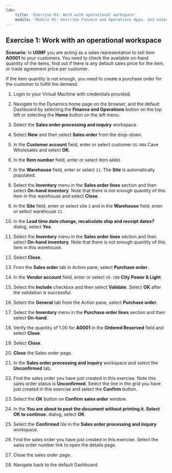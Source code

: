 ```yaml
---
lab:
    title: 'Exercise 01: Work with operational workspace'
    module: 'Module 01: Describe Finance and Operations Apps, and extend apps by using Microsoft Power Platform technologies'
---
```

## Exercise 1: Work with an operational workspace

**Scenario**: In **USMF** you are acting as a sales representative to sell item **A0001** to your customers. You need to check the available on-hand quantity of the items, find out if there is any default sales price for the item, or trade agreement price per customer.

If the item quantity is not enough, you need to create a purchase order for the customer to fulfill the demand.

1.  Login to your Virtual Machine with credentials provided.

2.  Navigate to the Dynamics home page on the browser, and the default Dashboard by selecting the **Finance and Operations** button on the top left or selecting the **Home** button on the left menu.

3.  Select the **Sales order processing and inquiry** workspace.

4.  Select **New** and then select **Sales order** from the drop-down.

5.  In the **Customer account** field, enter or select customer `US-004` Cave Wholesales and select **OK**.

6.  In the **Item number** field, enter or select item `A0001`

7.  In the **Warehouse** field, enter or select `11`. The **Site** is automatically populated.

8.  Select the **Inventory** menu in the **Sales order lines** section and then select **On-hand inventory**. Note that there is not enough quantity of this item in this warehouse and select **Close**.

9.  In the **Site** field, enter or select site `2` and in the **Warehouse** field, enter or select warehouse `21`

10. In the **Lead time date change, recalculate ship and receipt dates?** dialog, select **Yes**.

11. Select the **Inventory** menu in the **Sales order lines** section and then select **On-hand inventory**. Note that there is not enough quantity of this item in this warehouse. 

12. Select **Close**. 

13. From the **Sales order** tab in Action pane, select **Purchase order**. 

14. In the **Vendor account** field, enter or select `US-108` **City Power & Light**. 

15. Select the **Include** checkbox and then select **Validate**. Select **OK** after the validation is successful. 

16. Select the **General** tab from the Action pane, select **Purchase order**. 

17. Select the **Inventory** menu in the **Purchase order lines** section and then select **On-hand**. 

18. Verify the quantity of 1.00 for **A0001** in the **Ordered Reserved** field and select **Close**. 

19. Select **Close**. 

20. **Close** the Sales order page. 

21. In the **Sales order processing and inquiry** workspace and select the **Unconfirmed** tab. 

22. Find the sales order you have just created in this exercise. Note this sales order status is **Unconfirmed**. Select the line in the grid you have just created in this exercise and select the **Confirm** button. 

23. Select the **OK** button on **Confirm sales order** window. 

24. In the **You are about to post the document without printing it. Select OK to continue.** dialog, select **OK**. 

25. Select the **Confirmed** tile in the **Sales order processing and inquiry** workspace. 

26. Find the sales order you have just created in this exercise. Select the sales order number link to open the details page. 

27. Close the sales order page. 

28. Navigate back to the default Dashboard. 

